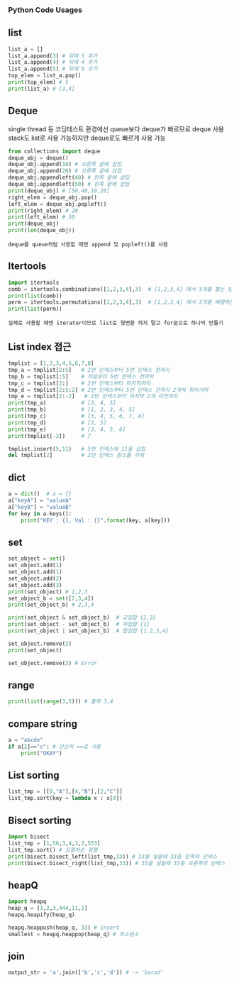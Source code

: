 ### Python Code Usages
## list
```python
list_a = []
list_a.append(3) # 뒤에 3 추가
list_a.append(4) # 뒤에 4 추가
list_a.append(5) # 뒤에 5 추가
top_elem = list_a.pop()
print(top_elem) # 5
print(list_a) # [3,4]
```

## Deque
single thread 등 코딩테스트 환경에선 queue보다 deque가 빠르므로 deque 사용
stack도 list로 사용 가능하지만 deque로도 빠르게 사용 가능
```python
from collections import deque
deque_obj = deque()
deque_obj.append(10) # 오른쪽 끝에 삽입
deque_obj.append(20) # 오른쪽 끝에 삽입
deque_obj.appendleft(40) # 왼쪽 끝에 삽입
deque_obj.appendleft(50) # 왼쪽 끝에 삽입
print(deque_obj) # [50,40,10,20]
right_elem = deque_obj.pop()
left_elem = deque_obj.popleft()
print(right_elem) # 20
print(left_elem) # 50
print(deque_obj)
print(len(deque_obj))
```
`deque를 queue처럼 사용할 때엔 append 및 popleft()를 사용`

## Itertools
```python
import itertools
comb = itertools.combinations([1,2,3,4],3)  # [1,2,3,4] 에서 3개를 뽑는 방법 (조합)
print(list(comb))
perm = itertools.permutations([1,2,3,4],3)  # [1,2,3,4] 에서 3개를 배열하는 방법 (배열)
print(list(perm))
```
`실제로 사용할 때엔 iterator이므로 list로 형변환 하지 말고 for문으로 하나씩 만들기`

## List index 접근
```python
tmplist = [1,2,3,4,5,6,7,8]
tmp_a = tmplist[2:5]   # 2번 인덱스부터 5번 인덱스 전까지
tmp_b = tmplist[:5]    # 처음부터 5번 인덱스 전까지
tmp_c = tmplist[2:]    # 2번 인덱스부터 마지막까지
tmp_d = tmplist[2:5:2] # 2번 인덱스부터 5번 인덱스 전까지 2개씩 뛰어가며
tmp_e = tmplist[2:-2]   # 2번 인덱스부터 마지막 2개 이전까지
print(tmp_a)           # [3, 4, 5]
print(tmp_b)           # [1, 2, 3, 4, 5]
print(tmp_c)           # [3, 4, 5, 6, 7, 8]
print(tmp_d)           # [3, 5]
print(tmp_e)           # [3, 4, 5, 6]
print(tmplist[-2])     # 7

tmplist.insert(5,11)   # 5번 인덱스에 11을 삽입
del tmplist[2]         # 2번 인덱스 원소를 삭제
```

## dict
```python
a = dict()  # a = {}
a["keyA"] = "valueA"
a["keyB"] = "valueB"
for key in a.keys():
    print("KEY : {}, Val : {}".format(key, a[key]))
```

## set
```python
set_object = set()
set_object.add(1)
set_object.add(1)
set_object.add(2)
set_object.add(3)
print(set_object) # 1,2,3
set_object_b = set([2,3,4])
print(set_object_b) # 2,3,4

print(set_object & set_object_b)  # 교집합 {2,3}
print(set_object - set_object_b)  # 차집합 {1}
print(set_object | set_object_b)  # 합집합 {1,2,3,4}

set_object.remove(3)
print(set_object)

set_object.remove(3) # Error
```

## range
```python
print(list(range(3,5))) # 출력 3,4
```

## compare string
```python
a = "abcde"
if a[2]=="c": # 단순히 ==로 사용
    print("OKAY")
```

## List sorting
```python
list_tmp = [[0,"A"],[4,"B"],[2,"C"]]
list_tmp.sort(key = lambda x : x[0])
```

## Bisect sorting
```python
import bisect
list_tmp = [1,56,3,4,3,2,553]
list_tmp.sort() # 오름차순 정렬
print(bisect.bisect_left(list_tmp,33)) # 33을 넣을때 33중 왼쪽의 인덱스
print(bisect.bisect_right(list_tmp,33)) # 33을 넣을때 33중 오른쪽의 인덱스
```

## heapQ
```python
import heapq
heap_q = [1,2,3,444,11,2]
heapq.heapify(heap_q)

heapq.heappush(heap_q, 33) # insert
smallest = heapq.heappop(heap_q) # 최소원소
```

## join
```python
output_str = 'a'.join(['b','c','d']) # -> 'bacad'
```
